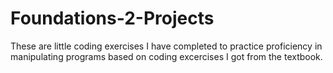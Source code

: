 # Foundations-2-Projects
These are little coding exercises I have completed to practice proficiency in manipulating programs based on coding excercises I got from the textbook.
